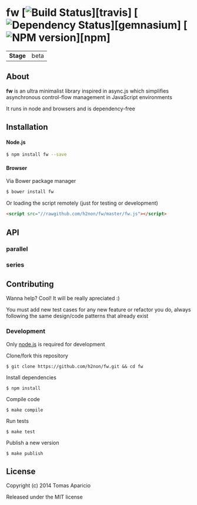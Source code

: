 # fw [![Build Status](https://secure.travis-ci.org/h2non/fw.png?branch=master)][travis] [![Dependency Status](https://gemnasium.com/h2non/fw.png)][gemnasium] [![NPM version](https://badge.fury.io/js/fw.png)][npm]

<table>
<tr>
<td><b>Stage</b></td><td>beta</td>
</tr>
</table>

## About

**fw** is an ultra minimalist library inspired in async.js which
simplifies asynchronous control-flow management in JavaScript environments

It runs in node and browsers and is dependency-free

## Installation

#### Node.js

```bash
$ npm install fw --save
```

#### Browser

Via Bower package manager
```bash
$ bower install fw
```

Or loading the script remotely (just for testing or development)
```html
<script src="//rawgithub.com/h2non/fw/master/fw.js"></script>
```

## API

### parallel

### series

## Contributing

Wanna help? Cool! It will be really apreciated :)

You must add new test cases for any new feature or refactor you do,
always following the same design/code patterns that already exist

### Development

Only [node.js](http://nodejs.org) is required for development

Clone/fork this repository
```
$ git clone https://github.com/h2non/fw.git && cd fw
```

Install dependencies
```
$ npm install
```

Compile code
```
$ make compile
```

Run tests
```
$ make test
```

Publish a new version
```
$ make publish
```

## License

Copyright (c) 2014 Tomas Aparicio

Released under the MIT license
